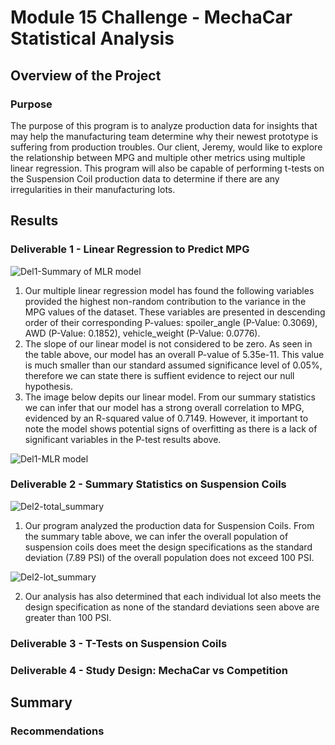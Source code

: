 # Module 15 Challenge - MechaCar Statistical Analysis

## Overview of the Project

### Purpose
The purpose of this program is to analyze production data for insights that may help the manufacturing team determine why their newest prototype is suffering from production troubles. Our client, Jeremy, would like to explore the relationship between MPG and multiple other metrics using multiple linear regression. This program will also be capable of performing t-tests on the Suspension Coil production data to determine if there are any irregularities in their manufacturing lots.

## Results

### Deliverable 1 - Linear Regression to Predict MPG
![Del1-Summary of MLR model](https://user-images.githubusercontent.com/103288980/184050632-e4ec2b55-9f04-4e6f-a85d-fc62632d0e6f.PNG)
1. Our multiple linear regression model has found the following variables provided the highest non-random contribution to the variance in the MPG values of the dataset. These variables are presented in descending order of their corresponding P-values: spoiler_angle (P-Value: 0.3069), AWD (P-Value: 0.1852), vehicle_weight (P-Value: 0.0776).
2. The slope of our linear model is not considered to be zero. As seen in the table above, our model has an overall P-value of 5.35e-11. This value is much smaller than our standard assumed significance level of 0.05%, therefore we can state there is suffient evidence to reject our null hypothesis.
3. The image below depits our linear model. From our summary statistics we can infer that our model has a strong overall correlation to MPG, evidenced by an R-squared value of 0.7149. However, it important to note the model shows potential signs of overfitting as there is a lack of significant variables in the P-test results above.

![Del1-MLR model](https://user-images.githubusercontent.com/103288980/184051706-893025d4-b5ff-4147-bd56-ba92ccf766f6.PNG)

### Deliverable 2 - Summary Statistics on Suspension Coils
![Del2-total_summary](https://user-images.githubusercontent.com/103288980/184052666-b404c77a-14e8-4fbf-a833-6383114d04bc.PNG)
1. Our program analyzed the production data for Suspension Coils. From the summary table above, we can infer the overall population of suspension coils does meet the design specifications as the standard deviation (7.89 PSI) of the overall population does not exceed 100 PSI.

![Del2-lot_summary](https://user-images.githubusercontent.com/103288980/184052695-3180167e-63ad-4d61-af55-cff4bbf0a26f.PNG)

2. Our analysis has also determined that each individual lot also meets the design specification as none of the standard deviations seen above are greater than 100 PSI.

### Deliverable 3 - T-Tests on Suspension Coils

### Deliverable 4 - Study Design: MechaCar vs Competition

## Summary

### Recommendations
